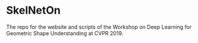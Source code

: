 # SkelNetOn
The repo for the website and scripts of the Workshop on Deep Learning for Geometric Shape Understanding at CVPR 2019.
